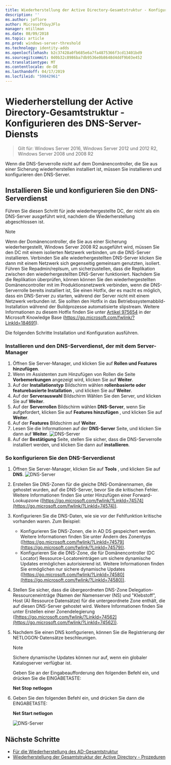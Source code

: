 ```yaml
---
title: Wiederherstellung der Active Directory-Gesamtstruktur - Konfigurieren von DNS-Serverdienst
description: ''
ms.author: joflore
author: MicrosoftGuyJFlo
manager: mtillman
ms.date: 08/09/2018
ms.topic: article
ms.prod: windows-server-threshold
ms.technology: identity-adds
ms.openlocfilehash: b2c37428a0fb685e6a7fa4875366f3cd13401bd9
ms.sourcegitcommit: 0d0b32c8986ba7db9536e0b8648d4ddf9b03e452
ms.translationtype: MT
ms.contentlocale: de-DE
ms.lasthandoff: 04/17/2019
ms.locfileid: "59842961"
---
```

# <a name="ad-forest-recovery---configuring-the-dns-server-service"></a>Wiederherstellung der Active Directory-Gesamtstruktur - Konfigurieren des DNS-Server-Diensts

>Gilt für: Windows Server 2016, Windows Server 2012 und 2012 R2, Windows Server 2008 und 2008 R2

Wenn die DNS-Serverrolle nicht auf dem Domänencontroller, die Sie aus einer Sicherung wiederherstellen installiert ist, müssen Sie installieren und konfigurieren den DNS-Server. 

## <a name="install-and-configure-the-dns-server-service"></a>Installieren Sie und konfigurieren Sie den DNS-Serverdienst

Führen Sie diesen Schritt für jede wiederhergestellte DC, der nicht als ein DNS-Server ausgeführt wird, nachdem die Wiederherstellung abgeschlossen ist. 

> [!NOTE]
> Wenn der Domänencontroller, die Sie aus einer Sicherung wiederhergestellt, Windows Server 2008 R2 ausgeführt wird, müssen Sie den DC mit einem isolierten Netzwerk verbinden, um die DNS-Server installieren. Verbinden Sie alle wiederhergestellten DNS-Server klicken Sie dann mit einem Netzwerk sich gegenseitig gemeinsam genutzten, isoliert. Führen Sie Repadmin/replsum, um sicherzustellen, dass die Replikation zwischen den wiederhergestellten DNS-Server funktioniert. Nachdem Sie die Replikation überprüfen, können können Sie den wiederhergestellten Domänencontroller mit im Produktionsnetzwerk verbinden, wenn die DNS-Serverrolle bereits installiert ist, Sie einen Hotfix, der es macht es möglich, dass ein DNS-Server zu starten, während der Server nicht mit einem Netzwerk verbunden ist. Sie sollten den Hotfix in das Betriebssystemabbild-Installation während der Buildprozesse automatisierte slipstream. Weitere Informationen zu diesem Hotfix finden Sie unter [Artikel 975654](https://go.microsoft.com/fwlink/?LinkId=184691) in der Microsoft Knowledge Base (https://go.microsoft.com/fwlink/?LinkId=184691). 

Die folgenden Schritte Installation und Konfiguration ausführen.

### <a name="to-install-and-the-dns-server-service-using-server-manager"></a>Installieren und den DNS-Serverdienst, der mit dem Server-Manager  

1. Öffnen Sie Server-Manager, und klicken Sie auf **Rollen und Features hinzufügen**. 
2. Wenn im Assistenten zum Hinzufügen von Rollen die Seite **Vorbemerkungen** angezeigt wird, klicken Sie auf **Weiter**. 
3. Auf der **Installationstyp** Bildschirm wählen **rollenbasierte oder featurebasierte Installation** , und klicken Sie auf **Weiter**.
4. Auf der **Serverauswahl** Bildschirm Wählen Sie den Server, und klicken Sie auf **Weiter**.
5. Auf der **Serverrollen** Bildschirm wählen **DNS-Server**, wenn Sie aufgefordert, klicken Sie auf **Features hinzufügen** , und klicken Sie auf **Weiter**.
6. Auf der **Features** Bildschirm auf **Weiter**.
7. Lesen Sie die Informationen auf der **DNS-Server** Seite, und klicken Sie dann auf **Weiter**.
   ![DNS-Server](media/AD-Forest-Recovery-Configure-DNS/dns1.png)  
8. Auf der **Bestätigung** Seite, stellen Sie sicher, dass die DNS-Serverrolle installiert werden, und klicken Sie dann auf **installieren**. 

### <a name="to-configure-the-dns-server-service"></a>So konfigurieren Sie den DNS-Serverdienst

1. Öffnen Sie Server-Manager, klicken Sie auf **Tools** , und klicken Sie auf **DNS**.
   ![DNS-Server](media/AD-Forest-Recovery-Configure-DNS/dns2.png)
2. Erstellen Sie DNS-Zonen für die gleiche DNS-Domänennamen, die gehostet wurden, auf die DNS-Server, bevor Sie die kritischen Fehler. Weitere Informationen finden Sie unter Hinzufügen einer Forward-Lookupzone ([https://go.microsoft.com/fwlink/?LinkId=74574](https://go.microsoft.com/fwlink/?LinkId=74574)).
3. Konfigurieren Sie die DNS-Daten, wie sie vor der Fehlfunktion kritische vorhanden waren. Zum Beispiel:  

   - Konfigurieren Sie DNS-Zonen, die in AD DS gespeichert werden. Weitere Informationen finden Sie unter Ändern des Zonentyps ([https://go.microsoft.com/fwlink/?LinkId=74579](https://go.microsoft.com/fwlink/?LinkId=74579)).
   - Konfigurieren Sie die DNS-Zone, die für Domänencontroller (DC Locator) Ressource-Locatoreinträgen um sichere dynamische Updates ermöglichen autorisierend ist. Weitere Informationen finden Sie ermöglichen nur sichere dynamische Updates ([https://go.microsoft.com/fwlink/?LinkId=74580](https://go.microsoft.com/fwlink/?LinkId=74580)).

4. Stellen Sie sicher, dass die übergeordneten DNS-Zone Delegation-Ressourceneinträge (Namen der Namenserver (NS) und "Klebstoff", Host (A) Ressource Datensätze) für die untergeordnete Zone enthält, die auf diesen DNS-Server gehostet wird. Weitere Informationen finden Sie unter Erstellen einer Zonendelegierung ([https://go.microsoft.com/fwlink/?LinkId=74562](https://go.microsoft.com/fwlink/?LinkId=74562)).
5. Nachdem Sie einen DNS konfigurieren, können Sie die Registrierung der NETLOGON-Datensätze beschleunigen.

   > [!NOTE]
   > Sichere dynamische Updates können nur auf, wenn ein globaler Katalogserver verfügbar ist. 

   Geben Sie an der Eingabeaufforderung den folgenden Befehl ein, und drücken Sie die EINGABETASTE:  

   **Net Stop netlogon**  

6. Geben Sie den folgenden Befehl ein, und drücken Sie dann die EINGABETASTE:  

   **Net Start netlogon**  

   ![DNS-Server](media/AD-Forest-Recovery-Configure-DNS/dns3.png)  

## <a name="next-steps"></a>Nächste Schritte

- [Für die Wiederherstellung des AD-Gesamtstruktur](AD-Forest-Recovery-Guide.md)
- [Wiederherstellung der Gesamtstruktur der Active Directory - Prozeduren](AD-Forest-Recovery-Procedures.md)
